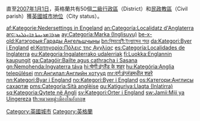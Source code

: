 直至[2007年](../Page/2007年.md "wikilink")[1月1日](../Page/1月1日.md "wikilink")，英格蘭共有50個[二級行政區](../Page/英格蘭二級行政區劃.md "wikilink")（District）和[民政教區](../Page/民政教區.md "wikilink")（Civil
parish）獲[英國城市地位](../Page/英國城市地位.md "wikilink")（City status）。

[af:Kategorie:Nedersettings in
Engeland](../Page/af:Kategorie:Nedersettings_in_Engeland.md "wikilink")
[an:Categoría:Localidatz
d'Anglaterra](../Page/an:Categoría:Localidatz_d'Anglaterra.md "wikilink")
[arc:ܣܕܪܐ:ܡܕܝܢܬܐ ܒܐܢܓܠܢܕ](../Page/arc:ܣܕܪܐ:ܡܕܝܢܬܐ_ܒܐܢܓܠܢܕ.md "wikilink")
[ay:Categoría:Marka
(Inglisuyu)](../Page/ay:Categoría:Marka_\(Inglisuyu\).md "wikilink")
[be-x-old:Катэгорыя:Гарады
Ангельшчыны](../Page/be-x-old:Катэгорыя:Гарады_Ангельшчыны.md "wikilink")
[bn:বিষয়শ্রেণী:ইংল্যান্ডের
শহর](../Page/bn:বিষয়শ্রেণী:ইংল্যান্ডের_শহর.md "wikilink")
[da:Kategori:Byer i
England](../Page/da:Kategori:Byer_i_England.md "wikilink")
[el:Κατηγορία:Πόλεις της
Αγγλίας](../Page/el:Κατηγορία:Πόλεις_της_Αγγλίας.md "wikilink")
[es:Categoría:Localidades de
Inglaterra](../Page/es:Categoría:Localidades_de_Inglaterra.md "wikilink")
[eu:Kategoria:Ingalaterrako
udalerriak](../Page/eu:Kategoria:Ingalaterrako_udalerriak.md "wikilink")
[fi:Luokka:Englannin
kaupungit](../Page/fi:Luokka:Englannin_kaupungit.md "wikilink")
[ga:Catagóir:Bailte agus cathracha i
Sasana](../Page/ga:Catagóir:Bailte_agus_cathracha_i_Sasana.md "wikilink")
[gn:Ñemohenda:Ingyaterra
táva](../Page/gn:Ñemohenda:Ingyaterra_táva.md "wikilink")
[hi:श्रेणी:इंग्लैंड के
शहर](../Page/hi:श्रेणी:इंग्लैंड_के_शहर.md "wikilink")
[hu:Kategória:Anglia
települései](../Page/hu:Kategória:Anglia_települései.md "wikilink")
[mn:Ангилал:Английн
хотууд](../Page/mn:Ангилал:Английн_хотууд.md "wikilink")
[mr:वर्ग:इंग्लंडमधील
शहरे](../Page/mr:वर्ग:इंग्लंडमधील_शहरे.md "wikilink")
[nn:Kategori:Byar i
England](../Page/nn:Kategori:Byar_i_England.md "wikilink")
[no:Kategori:Byer i
England](../Page/no:Kategori:Byer_i_England.md "wikilink")
[os:Категори:Англисы
сахартæ](../Page/os:Категори:Англисы_сахартæ.md "wikilink")
[pms:Categorìa:Sità
anglèise](../Page/pms:Categorìa:Sità_anglèise.md "wikilink")
[qu:Katiguriya:Llaqta
(Inlatirra)](../Page/qu:Katiguriya:Llaqta_\(Inlatirra\).md "wikilink")
[sq:Kategoria:Qytete në
Angli](../Page/sq:Kategoria:Qytete_në_Angli.md "wikilink")
[sv:Kategori:Orter i
England](../Page/sv:Kategori:Orter_i_England.md "wikilink")
[sw:Jamii:Miji ya
Uingereza](../Page/sw:Jamii:Miji_ya_Uingereza.md "wikilink")
[th:หมวดหมู่:เมืองในอังกฤษ](../Page/th:หมวดหมู่:เมืองในอังกฤษ.md "wikilink")

[Category:英國城市](https://zh.wikipedia.org/wiki/Category:英國城市 "wikilink")
[Category:英格蘭](https://zh.wikipedia.org/wiki/Category:英格蘭 "wikilink")